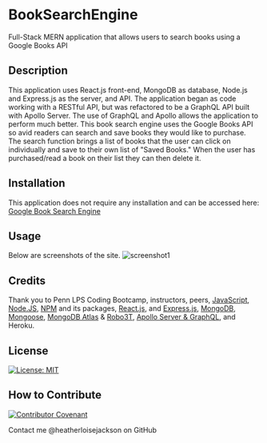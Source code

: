# BookSearchEngine
Full-Stack MERN application that allows users to search books using a Google Books API

## Description
This application uses React.js front-end, MongoDB as database, Node.js and Express.js as the server, and API. The application began as code working with a RESTful API, but was refactored to be a GraphQL API built with Apollo Server. The use of GraphQL and Apollo allows the application to perform much better. This book search engine uses the Google Books API so avid readers can search and save books they would like to purchase. The search function brings a list of books that the user can click on individually and save to their own list of "Saved Books." When the user has purchased/read a book on their list they can then delete it.

## Installation
This application does not require any installation and can be accessed here: [Google Book Search Engine](https://heathers-google-book-search.herokuapp.com/)

## Usage
Below are screenshots of the site.
![screenshot1]()

## Credits
Thank you to Penn LPS Coding Bootcamp, instructors, peers, [JavaScript](https://www.javascript.com/), [Node.JS](https://nodejs.org/en/), [NPM](https://www.npmjs.com/) and its packages, [React.js](https://reactjs.org/), and [Express.js](https://expressjs.com/), [MongoDB](https://www.mongodb.com/), [Mongoose](https://mongoosejs.com/), [MongoDB Atlas](https://www.mongodb.com/cloud/atlas) & [Robo3T](https://robomongo.org/), [Apollo Server & GraphQL](https://www.apollographql.com/docs/apollo-server/), and Heroku.

## License
[![License: MIT](https://img.shields.io/badge/License-MIT-yellow.svg)](https://opensource.org/licenses/MIT)

## How to Contribute
[![Contributor Covenant](https://img.shields.io/badge/Contributor%20Covenant-2.0-4baaaa.svg)](code_of_conduct.md)

Contact me @heatherloisejackson on GitHub
